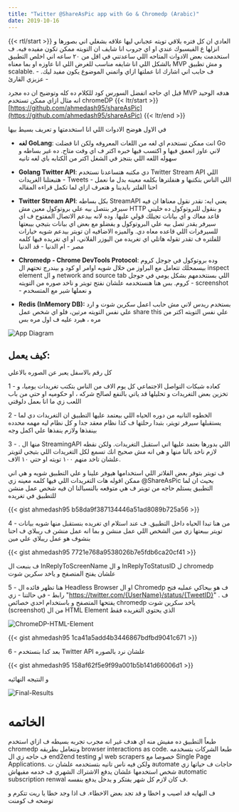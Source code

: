 ```yaml
---
title: "Twitter @ShareAsPic app with Go & Chromedp (Arabic)"
date: 2019-10-16
---
```

{{< rtl/start >}}
العادي ان كل فتره بلاقي تويته عجباني ليها علاقه بشغلي اني بصورها و انزلها ع الفيسبوك عندي او اي جروب انا شايف ان التويته ممكن تكون مفيده فيه. ف استخدمت بعض الادوات المتاحه اللي ساعدتني في اقل من ٢٠ ساعه اني اخلص التطبيق بالشكل اللي انا شايفه مناسب للغرض اللي انا عاوزه او بما معناه MVP و مش تطبيق scalable. ف حابب اني اشارك انا عملتها ازاي واتمني الموضوع يكون مفيد ليك. - عزيزي القارئ -

قبل اي حاجه اتفضل السورس كود للكلام ده كله وتوضيح ان ده مجرد MVP هدفه الوحيد انه مثال ازاي ممكن تستخدم chromeDP 
{{< ltr/start >}}
[https://github.com/ahmedash95/shareAsPic](https://github.com/ahmedash95/shareAsPic)
{{< ltr/end >}}

في الاول هوضح الادوات اللي انا استخدمتها و تعريف بسيط بيها

- **لغه GoLang**: انت ممكن تستخدم اي لغه من اللغات المعروفه ولكن انا فضلت Go لاني عاوز اتعمق فيها و اكتسب فيها خبره اكتر ف اي وقت متاح. ده غير بساطه و سهوله اللغه اللي بتنجز في الشغل اكتر من الكتابه باي لغه تانيه

- **Golang Twitter API**: دي مكتبه هتساعدنا نستخدم Twitter Stream API اللي هتبعتلنا الغريدات - Tweets - اللي الناس بتكتبها و هنفلترها بكلمه معينه بدل ما نعمل احنا الفلتر بايدينا و هتعرف ازاي لما تكمل قراءه المقاله

- **Twitter Stream API**: بكل بساطه StreamAPI يعني ايه: نقدر نقول معناها ان فيه سيرفر بنتصل بيه علي بروتوكول معين مش HTTP و بنقول للبروتوكول ده خليني قاعد معاك و اي بيانات تجيلك قولي عليها. وده لانه بيدعم الاتصال المفتوح ف اي سيرفر يقدر تصل بيه علي البروتوكول و يفضلو مع بعض اي بيانات بتيجي بيبعتها للسيرفرات اللي قاعده معاه دي.
والميزه الاضافيه ان تويتر بيدعم شويه خيارات للفلتره ف تقدر تقوله هاتلي اي تغريده من اليوزر الفلاني، او اي تغريده فيها كلمه مصر - ام الدنيا - قد الدنيا

- **Chromedp - Chrome DevTools Protocol**: وده بروتوكول في جوجل كروم بيسمحلك تتعامل مع البراوز من خلال شويه اوامر او كود و بيندرج تحتهم ال inspect element و ال network and source tab اللي بسنتخدمهم بشكل يومي في جوجل كروم. بس هنا هنستخدمه علشان نفتح تويتر و ناخد صوره من التويته - screenshot - و نعملها شير مع المتسخدم


- **Redis (InMemory DB):** بستخدم ريدس لاني مش حابب اعمل سكرين شوت و ارد علي نفس التويته مرتين، فلو اي شخص عمل share this علي نفس التويته اكتر من مره ، هيرد عليه ف اول مره بس 

![App Diagram](/images/article/go-twitter-chromedp/diagram.png)

## كيف يعمل:
كل رقم بالاسفل يعبر عن الصوره بالاعلي

1 - كعاده شبكات التواصل الاجتماعي كل يوم الاف من الناس بتكتب تغريدات يوميا، و تخزين بعض التغريدات و تحليلها قد ياتي بالنفع لصالح شركه ، او حكوميه او حتي من باب اللعب زي ما انا بعمل دلوقتي 

2 - الخطوه التانيه من دوره الحياه اللي بيعتمد عليها التطبيق ان التغريدات دي لما يستقبلها سيرفر تويتر، بتبدا رحلتها ف كذا نظام معقد جدا و كل نظام ليه مهمه محدده بينفذها ولازم ينفذها علي اكمل وجه


3 - . منها ال StreamingAPI اللي بدورها بعتمد عليها اني استقبل التغريدات. ولكن نقطه لازم ناخد بالنا منها و هي انه مش صحيح انك تسمع لكل التغريدات اللي بتيجي لتويتر علشان تاخد منهم ١٠٠ تويته او حتي ١٠ الاف. 

ف تويتر بتوفر بعض الفلاتر اللي استخدامها هيوفر علينا و علي التطبيق شويه و هي اني ممكن اقوله هات التغريدات اللي فيها  كلمه معينه زي @ShareAsPic بحيث ان لما التطبيق يستلم حاجه من تويتر ف هي متوقعه بالنسبالنا ان فيه شخص عمل منشن للتطبيق في تغريده

{{< gist ahmedash95 b58da9f387134446a51ad8089b725a56 >}}

4 - من هنا تبدا الحياه داخل التطبيق. ف عند استلام اي تغريده بنستقبل منها شويه بيانات تويتر بيبعتها زي مين الشخص اللي عمل منشن و بما انه عمل منشن ف ريبلاي ف احنا بنشوف هو عمل ريبلاي علي مين 

{{< gist ahmedash95 7721e768a9538026b7e5fdb6ca20cf41 >}}

ف بنبعت ال InReplyToScreenName و ال InReplyToStatusID ل chromedp علشان يفتح المتصفح و ياخد سكرين شوت


5 - هنا تظهر فائده ال Headless Browser او ال Chromedp ف هو بيحاكي عمليه فتح رابط - في حالتنا - زي  "https://twitter.com/{UserName}/status/{TweetID}" . ف يفتحها المتصفح و باستخدام احدي خصائص chromedp  ياخد سكرين شوت (screenshot) من ال HTML Element الذي يحتوي التغريده فقط 

![ChromeDP-HTML-Element](/images/article/go-twitter-chromedp/chromedp-html-element.png)


{{< gist ahmedash95 1ca41a5add4b3446867bdfbd9041c671 >}}

6 - بعد كدا بنستخدم Twitter API علشان نرد بالصوره 

{{< gist ahmedash95 158af62f5e9f99a001b5b141d66006d1 >}}

و النتيجه النهائيه

![Final-Results](/images/article/go-twitter-chromedp/final.png)


# الخاتمه

طبعاً التطبيق ده مفيش منه اي هدف غير انه مجرب تجربه بسيطه ف ازاي استخدم  chromedp ونتعامل بطريقه browser interactions as code. طبعا الشركات بتسخدمه ف حاجه زي ال end2end testing او web scrapers خصوصا مع  Single Page Applications. ولكن فيه ناس تانيه بتستخدمه علشان ت automate حاجات ف حياتها زي شخص استخدمها علشان يدفع الاشتراك الشهري ف خدمه مفيهاش automatic subscription renwal ف كان لازم كل شهر يفتكر و يدخل يدفع بنفسه. 

ف النهايه قد اصيب و اخطا و قد تجد بعض الاخطاء.  ف اذا وجد خطا يا ريت تتكرم و توضحه ف كومنت
